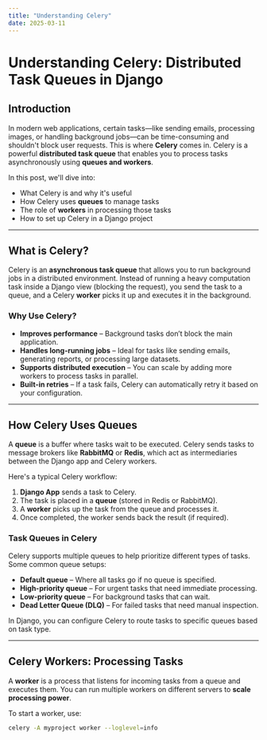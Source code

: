```yaml
---
title: "Understanding Celery"
date: 2025-03-11
---
```


# Understanding Celery: Distributed Task Queues in Django

## Introduction  

In modern web applications, certain tasks—like sending emails, processing images, or handling background jobs—can be time-consuming and shouldn't block user requests. This is where **Celery** comes in. Celery is a powerful **distributed task queue** that enables you to process tasks asynchronously using **queues and workers**.

In this post, we'll dive into:
- What Celery is and why it's useful
- How Celery uses **queues** to manage tasks
- The role of **workers** in processing those tasks
- How to set up Celery in a Django project  

---

## What is Celery?  

Celery is an **asynchronous task queue** that allows you to run background jobs in a distributed environment. Instead of running a heavy computation task inside a Django view (blocking the request), you send the task to a queue, and a Celery **worker** picks it up and executes it in the background.

### Why Use Celery?  
- **Improves performance** – Background tasks don’t block the main application.  
- **Handles long-running jobs** – Ideal for tasks like sending emails, generating reports, or processing large datasets.  
- **Supports distributed execution** – You can scale by adding more workers to process tasks in parallel.  
- **Built-in retries** – If a task fails, Celery can automatically retry it based on your configuration.  

---

## How Celery Uses Queues  

A **queue** is a buffer where tasks wait to be executed. Celery sends tasks to message brokers like **RabbitMQ** or **Redis**, which act as intermediaries between the Django app and Celery workers.  

Here's a typical Celery workflow:
1. **Django App** sends a task to Celery.  
2. The task is placed in a **queue** (stored in Redis or RabbitMQ).  
3. A **worker** picks up the task from the queue and processes it.  
4. Once completed, the worker sends back the result (if required).  

### Task Queues in Celery  
Celery supports multiple queues to help prioritize different types of tasks. Some common queue setups:
- **Default queue** – Where all tasks go if no queue is specified.  
- **High-priority queue** – For urgent tasks that need immediate processing.  
- **Low-priority queue** – For background tasks that can wait.  
- **Dead Letter Queue (DLQ)** – For failed tasks that need manual inspection.  

In Django, you can configure Celery to route tasks to specific queues based on task type.

---

## Celery Workers: Processing Tasks  

A **worker** is a process that listens for incoming tasks from a queue and executes them. You can run multiple workers on different servers to **scale processing power**.

To start a worker, use:  
```bash
celery -A myproject worker --loglevel=info
